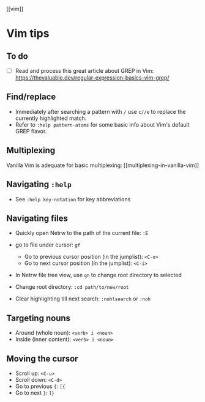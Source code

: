 [[vim]]

# Vim tips

## To do

- [ ] Read and process this great article about GREP in Vim: <https://thevaluable.dev/regular-expression-basics-vim-grep/>

## Find/replace

- Immediately after searching a pattern with `/` use `c//e` to replace the currently highlighted match.
- Refer to `:help pattern-atoms` for some basic info about Vim's default GREP flavor.

## Multiplexing

Vanilla Vim is adequate for basic multiplexing: [[multiplexing-in-vanilla-vim]]

## Navigating `:help`

- See `:help key-notation` for key abbreviations

## Navigating files

- Quickly open Netrw to the path of the current file: `:E`
- go to file under cursor: `gf`
  - Go to previous cursor position (in the jumplist): `<C-o>`
  - Go to next cursor position (in the jumplist): `<C-i>`
- In Netrw file tree view, use `gn` to change root directory to selected
- Change root directory: `:cd path/to/new/root`

- Clear highlighting till next search: `:nohlsearch` or `:noh`

## Targeting nouns

- Around (whole noun): `<verb> i <noun>`
- Inside (inner content): `<verb> i <noun>`

## Moving the cursor

- Scroll up: `<C-u>`
- Scroll down: `<C-d>`
- Go to previous `{`: `[{`
- Go to next `}`: `]}`
